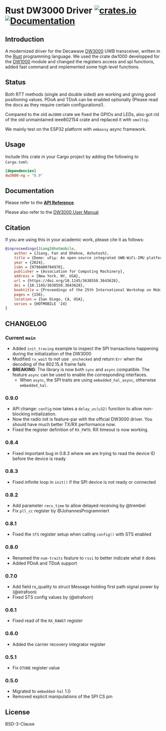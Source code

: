 # Rust DW3000 Driver [![crates.io](https://img.shields.io/crates/v/dw3000-ng.svg)](https://crates.io/crates/dw3000-ng) [![Documentation](https://docs.rs/dw3000-ng/badge.svg)](https://docs.rs/dw3000-ng)
## Introduction

A modernized driver for the Decawave [DW3000] UWB transceiver, written in the [Rust] programming language. We used the crate dw1000 developped for the [DW1000] module and changed the registers access and spi functions, added fast command and implemented some high level functions.

[DW3000]: https://www.decawave.com/product/decawave-dw3000-ic/
[Rust]: https://www.rust-lang.org/
[DW1000]: https://crates.io/crates/dw1000


## Status

Both RTT methods (single and double sided) are working and giving good positioning values.
PDoA and TDoA can be enabled optionally (Please read the docs as they require certain configurations!).

Compared to the old `dw3000` crate we fixed the GPIOs and LEDs, also got rid of the old unmaintained ieee802154 crate and replaced it with `smoltcp`.

We mainly test on the ESP32 platform with `embassy` async framework.

## Usage

Include this crate in your Cargo project by adding the following to `Cargo.toml`:
```toml
[dependencies]
dw3000-ng = "0.9"
```

## Documentation

Please refer to the **[API Reference]**.

Please also refer to the [DW3000 User Manual]

[API Reference]: https://docs.rs/dw3000-ng
[DW3000 User Manual]: https://www.qorvo.com/products/d/da008154

## Citation

If you are using this in your academic work, please cite it as follows:

```bibtex
@inproceedings{Jiang24hotmobile,
    author = {Jiang, Fan and Dhekne, Ashutosh},
    title = {Demo: uFiμ: An open-source integrated UWB-WiFi-IMU platform for localization research and beyond},
    year = {2024},
    isbn = {9798400704970},
    publisher = {Association for Computing Machinery},
    address = {New York, NY, USA},
    url = {https://doi.org/10.1145/3638550.3643628},
    doi = {10.1145/3638550.3643628},
    booktitle = {Proceedings of the 25th International Workshop on Mobile Computing Systems and Applications},
    pages = {156},
    location = {San Diego, CA, USA},
    series = {HOTMOBILE '24}
}
```

## CHANGELOG

### Current `main`

- Added `init_tracing` example to inspect the SPI transactions happening during the initialization of the DW3000
- Modified `rx_wait` to not use `_unchecked` and return `Err` when the decoding of the 802.15.4 frame fails
- **BREAKING**: The library is now both `sync` and `async` compatible. The feature `async` can be used to enable the corresponding interfaces.
  - When `async`, the SPI traits are using `embedded_hal_async`, otherwise `embedded_hal`.

### 0.9.0

- API change: `config` now takes a `delay_us(u32)` function to allow non-blocking initialization.
- Now the radio init is feature-par with the official DW3000 driver. You should have much better TX/RX performance now.
- Fixed the register definition of `RX_FWTO`. RX timeout is now working.

### 0.8.4

- Fixed important bug in 0.8.3 where we are trying to read the device ID before the device is ready

### 0.8.3

- Fixed infinite loop in `init()` if the SPI device is not ready or connected

### 0.8.2

- Add parameter `recv_time` to allow delayed receiving by @trembel
- Fix `pll_cc` register by @JohannesProgrammiert

### 0.8.1

- Fixed the `STS` register setup when calling `config()` with STS enabled

### 0.8.0

- Renamed the `num-traits` feature to `rssi` to better indicate what it does
- Added PDoA and TDoA support

### 0.7.0

- Add field rx_quality to struct Message holding first path signal power by (@elrafoon)
- Fixed STS config values by (@elrafoon)

### 0.6.1

- Fixed read of the `RX_RAWST` register

### 0.6.0

- Added the carrier recovery integrator register

### 0.5.1

- Fix `DTUNE` register value

### 0.5.0

- Migrated to `embedded-hal` 1.0
- Removed explicit manipulations of the SPI CS pin

## License

BSD-3-Clause

